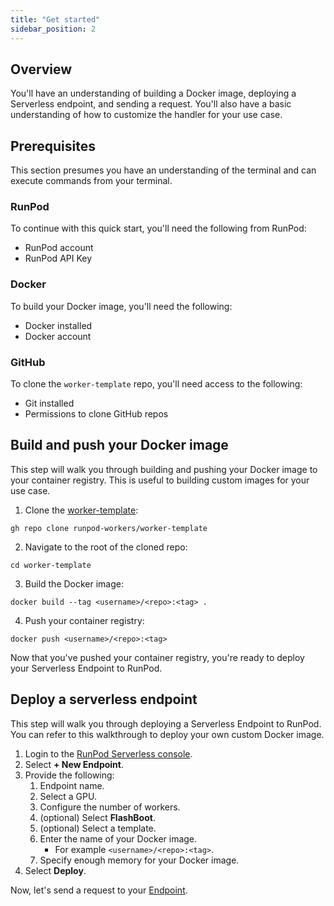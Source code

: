 ```yaml
---
title: "Get started"
sidebar_position: 2
---
```


## Overview

You'll have an understanding of building a Docker image, deploying a Serverless endpoint, and sending a request.
You'll also have a basic understanding of how to customize the handler for your use case.

## Prerequisites

This section presumes you have an understanding of the terminal and can execute commands from your terminal.

### RunPod

To continue with this quick start, you'll need the following from RunPod:

- RunPod account
- RunPod API Key

### Docker

To build your Docker image, you'll need the following:

- Docker installed
- Docker account

### GitHub

To clone the `worker-template` repo, you'll need access to the following:

- Git installed
- Permissions to clone GitHub repos

## Build and push your Docker image

This step will walk you through building and pushing your Docker image to your container registry.
This is useful to building custom images for your use case.

1. Clone the [worker-template](https://github.com/runpod-workers/worker-template):

```command
gh repo clone runpod-workers/worker-template
```

2. Navigate to the root of the cloned repo:

```command
cd worker-template
```

3. Build the Docker image:

```command
docker build --tag <username>/<repo>:<tag> .
```

4. Push your container registry:

```command
docker push <username>/<repo>:<tag>
```

Now that you've pushed your container registry, you're ready to deploy your Serverless Endpoint to RunPod.

## Deploy a serverless endpoint

This step will walk you through deploying a Serverless Endpoint to RunPod.
You can refer to this walkthrough to deploy your own custom Docker image.

1. Login to the [RunPod Serverless console](https://www.runpod.io/console/serverless).
2. Select **+ New Endpoint**.
3. Provide the following:
   1. Endpoint name.
   2. Select a GPU.
   3. Configure the number of workers.
   4. (optional) Select **FlashBoot**.
   5. (optional) Select a template.
   6. Enter the name of your Docker image.
      - For example `<username>/<repo>:<tag>`.
   7. Specify enough memory for your Docker image.
4. Select **Deploy**.

Now, let's send a request to your [Endpoint](/serverless/endpoints/get-started).
